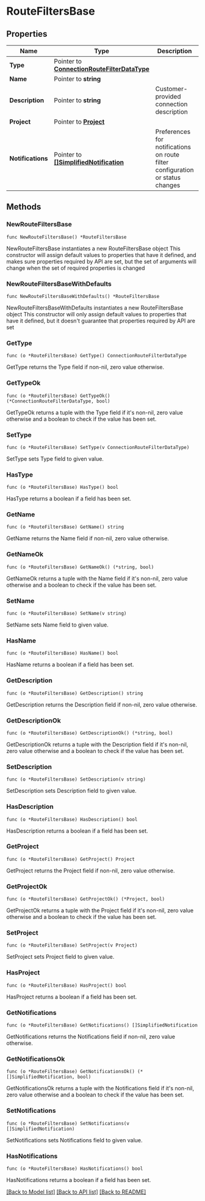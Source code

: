 # RouteFiltersBase

## Properties

Name | Type | Description | Notes
------------ | ------------- | ------------- | -------------
**Type** | Pointer to [**ConnectionRouteFilterDataType**](ConnectionRouteFilterDataType.md) |  | [optional] 
**Name** | Pointer to **string** |  | [optional] 
**Description** | Pointer to **string** | Customer-provided connection description | [optional] 
**Project** | Pointer to [**Project**](Project.md) |  | [optional] 
**Notifications** | Pointer to [**[]SimplifiedNotification**](SimplifiedNotification.md) | Preferences for notifications on route filter configuration or status changes | [optional] 

## Methods

### NewRouteFiltersBase

`func NewRouteFiltersBase() *RouteFiltersBase`

NewRouteFiltersBase instantiates a new RouteFiltersBase object
This constructor will assign default values to properties that have it defined,
and makes sure properties required by API are set, but the set of arguments
will change when the set of required properties is changed

### NewRouteFiltersBaseWithDefaults

`func NewRouteFiltersBaseWithDefaults() *RouteFiltersBase`

NewRouteFiltersBaseWithDefaults instantiates a new RouteFiltersBase object
This constructor will only assign default values to properties that have it defined,
but it doesn't guarantee that properties required by API are set

### GetType

`func (o *RouteFiltersBase) GetType() ConnectionRouteFilterDataType`

GetType returns the Type field if non-nil, zero value otherwise.

### GetTypeOk

`func (o *RouteFiltersBase) GetTypeOk() (*ConnectionRouteFilterDataType, bool)`

GetTypeOk returns a tuple with the Type field if it's non-nil, zero value otherwise
and a boolean to check if the value has been set.

### SetType

`func (o *RouteFiltersBase) SetType(v ConnectionRouteFilterDataType)`

SetType sets Type field to given value.

### HasType

`func (o *RouteFiltersBase) HasType() bool`

HasType returns a boolean if a field has been set.

### GetName

`func (o *RouteFiltersBase) GetName() string`

GetName returns the Name field if non-nil, zero value otherwise.

### GetNameOk

`func (o *RouteFiltersBase) GetNameOk() (*string, bool)`

GetNameOk returns a tuple with the Name field if it's non-nil, zero value otherwise
and a boolean to check if the value has been set.

### SetName

`func (o *RouteFiltersBase) SetName(v string)`

SetName sets Name field to given value.

### HasName

`func (o *RouteFiltersBase) HasName() bool`

HasName returns a boolean if a field has been set.

### GetDescription

`func (o *RouteFiltersBase) GetDescription() string`

GetDescription returns the Description field if non-nil, zero value otherwise.

### GetDescriptionOk

`func (o *RouteFiltersBase) GetDescriptionOk() (*string, bool)`

GetDescriptionOk returns a tuple with the Description field if it's non-nil, zero value otherwise
and a boolean to check if the value has been set.

### SetDescription

`func (o *RouteFiltersBase) SetDescription(v string)`

SetDescription sets Description field to given value.

### HasDescription

`func (o *RouteFiltersBase) HasDescription() bool`

HasDescription returns a boolean if a field has been set.

### GetProject

`func (o *RouteFiltersBase) GetProject() Project`

GetProject returns the Project field if non-nil, zero value otherwise.

### GetProjectOk

`func (o *RouteFiltersBase) GetProjectOk() (*Project, bool)`

GetProjectOk returns a tuple with the Project field if it's non-nil, zero value otherwise
and a boolean to check if the value has been set.

### SetProject

`func (o *RouteFiltersBase) SetProject(v Project)`

SetProject sets Project field to given value.

### HasProject

`func (o *RouteFiltersBase) HasProject() bool`

HasProject returns a boolean if a field has been set.

### GetNotifications

`func (o *RouteFiltersBase) GetNotifications() []SimplifiedNotification`

GetNotifications returns the Notifications field if non-nil, zero value otherwise.

### GetNotificationsOk

`func (o *RouteFiltersBase) GetNotificationsOk() (*[]SimplifiedNotification, bool)`

GetNotificationsOk returns a tuple with the Notifications field if it's non-nil, zero value otherwise
and a boolean to check if the value has been set.

### SetNotifications

`func (o *RouteFiltersBase) SetNotifications(v []SimplifiedNotification)`

SetNotifications sets Notifications field to given value.

### HasNotifications

`func (o *RouteFiltersBase) HasNotifications() bool`

HasNotifications returns a boolean if a field has been set.


[[Back to Model list]](../README.md#documentation-for-models) [[Back to API list]](../README.md#documentation-for-api-endpoints) [[Back to README]](../README.md)


